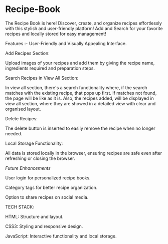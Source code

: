 # Recipe-Book
The Recipe Book is here! Discover, create, and organize recipes effortlessly with this stylish and user-friendly platform!  Add and Search for your favorite recipes and locally stored for easy management! 

Features :-
User-Friendly and Visually Appealing Interface.

Add Recipes Section:

Upload images of your recipes and add them by giving the recipe name, ingredients required and preparation steps.

Search Recipes in View All Section:

In view all section, there's a search functionality where, if the search matches with the existing recipe, that pops up first. If matches not found, the page will be like as it is.
Also, the recipes added, will be displayed in view all section, where they are showed in a detailed view with clear and organised layout.

Delete Recipes: 

The delete button is inserted to easily remove the recipe when no longer needed.

Local Storage Functionality:

All data is stored locally in the browser, ensuring recipes are safe even after refreshing or closing the browser.

*Future Enhancements*

User login for personalized recipe books.

Category tags for better recipe organization.

Option to share recipes on social media.

TECH STACK:

HTML: Structure and layout.

CSS3: Styling and responsive design.

JavaScript: Interactive functionality and local storage.

